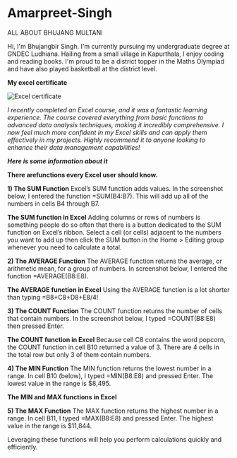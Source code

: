 # Amarpreet-Singh
ALL ABOUT BHUJANG MULTANI 

Hi, I'm Bhujangbir Singh. I'm currently pursuing my undergraduate degree at GNDEC Ludhiana. Hailing from a small village in Kapurthala, I enjoy coding and reading books. I'm proud to be a district topper in the Maths Olympiad and have also played basketball at the district level.








**My excel certificate**

![Excel certificate ](certificate.png)

_I recently completed an Excel course, and it was a fantastic learning experience. The course covered everything from basic functions to advanced data analysis techniques, making it incredibly comprehensive. I now feel much more confident in my Excel skills and can apply them effectively in my projects. Highly recommend it to anyone looking to enhance their data management capabilities!_

_**Here is some information about it**_

**There arefunctions every Excel user should know.**

**1) The SUM Function**
Excel’s SUM function adds values. In the screenshot below, I entered the function =SUM(B4:B7). This will add up all of the numbers in cells B4 through B7.

**The SUM function in Excel**
Adding columns or rows of numbers is something people do so often that there is a button dedicated to the SUM function on Excel’s ribbon. Select a cell (or cells) adjacent to the numbers you want to add up then click the SUM button in the Home > Editing group whenever you need to calculate a total.

**2) The AVERAGE Function**
The AVERAGE function returns the average, or arithmetic mean, for a group of numbers. In screenshot below, I entered the function =AVERAGE(B8:E8).

**The AVERAGE function in Excel**
Using the AVERAGE function is a lot shorter than typing =B8+C8+D8+E8/4!

**3) The COUNT Function**
The COUNT function returns the number of cells that contain numbers. In the screenshot below, I typed =COUNT(B8:E8) then pressed Enter.

**The COUNT function in Excel**
Because cell C8 contains the word popcorn, the COUNT function in cell B10 returned a value of 3. There are 4 cells in the total row but only 3 of them contain numbers.

**4) The MIN Function**
The MIN function returns the lowest number in a range. In cell B10 (below), I typed =MIN(B8:E8) and pressed Enter. The lowest value in the range is $8,495.

**The MIN and MAX functions in Excel**

**5) The MAX Function**
The MAX function returns the highest number in a range. In cell B11, I typed =MAX(B8:E8) and pressed Enter. The highest value in the range is $11,844.




Leveraging these functions will help you perform calculations quickly and efficiently.
